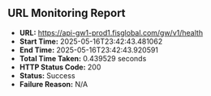 ## URL Monitoring Report

- **URL:** https://api-gw1-prod1.fisglobal.com/gw/v1/health
- **Start Time:** 2025-05-16T23:42:43.481062
- **End Time:** 2025-05-16T23:42:43.920591
- **Total Time Taken:** 0.439529 seconds
- **HTTP Status Code:** 200
- **Status:** Success
- **Failure Reason:** N/A
